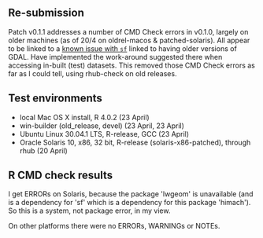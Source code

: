 ## Re-submission
Patch v0.1.1 addresses a number of CMD Check errors in v0.1.0, largely on older machines (as of 20/4 on oldrel-macos & patched-solaris). All appear to be linked to a [known issue with `sf`](https://github.com/r-spatial/sf/issues/1419) linked to having older versions of GDAL. Have implemented the work-around suggested there when accessing in-built (test) datasets. This removed those CMD Check errors as far as I could tell, using rhub-check on old releases.

## Test environments

* local Mac OS X install, R 4.0.2 (23 April)
* win-builder (old_release, devel)   (23 April, 23 April)
* Ubuntu Linux 30.04.1 LTS, R-release, GCC (23 April)
* Oracle Solaris 10, x86, 32 bit, R-release (solaris-x86-patched), through rhub (20 April)

## R CMD check results
I get ERRORs on Solaris, because the package 'lwgeom' is unavailable (and is a dependency for 'sf' which is a dependency for this package 'himach'). So this is a system, not package error, in my view.

On other platforms there were no ERRORs, WARNINGs or NOTEs.



